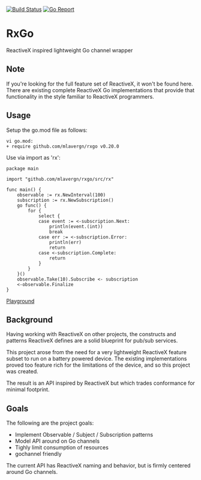[![Build Status](https://github.com/mlavergn/rxgo/workflows/CI/badge.svg?branch=master)](https://github.com/mlavergn/rxgo/actions)
[![Go Report](https://goreportcard.com/badge/github.com/mlavergn/rxgo)](https://goreportcard.com/report/github.com/mlavergn/rxgo)

# RxGo

ReactiveX inspired lightweight Go channel wrapper

## Note

If you're looking for the full feature set of ReactiveX, it won't be found here. There are existing complete ReactiveX Go implementations that provide that functionality in the style familiar to ReactiveX programmers.

## Usage

Setup the go.mod file as follows:

```text
vi go.mod:
+ require github.com/mlavergn/rxgo v0.20.0
```

Use via import as 'rx':

```golang
package main

import "github.com/mlavergn/rxgo/src/rx"

func main() {
    observable := rx.NewInterval(100)
    subscription := rx.NewSubscription()
    go func() {
        for {
            select {
            case event := <-subscription.Next:
                println(event.(int))
                break
            case err := <-subscription.Error:
                println(err)
                return
            case <-subscription.Complete:
                return
            }
        }
    }()
    observable.Take(10).Subscribe <- subscription
    <-observable.Finalize
}
```

[Playground](https://play.golang.org/p/QNZPDoQAq1j)

## Background

Having working with ReactiveX on other projects, the constructs and patterns ReactiveX defines are a solid blueprint for pub/sub services.

This project arose from the need for a very lightweight ReactiveX feature subset to run on a battery powered device. The existing implementations proved too feature rich for the limitations of the device, and so this project was created.

The result is an API inspired by ReactiveX but which trades conformance for minimal footprint.

## Goals

The following are the project goals:

- Implement Observable / Subject / Subscription patterns
- Model API around on Go channels
- Tighly limit consumption of resources
- gochannel friendly

The current API has ReactiveX naming and behavior, but is firmly centered around Go channels.
